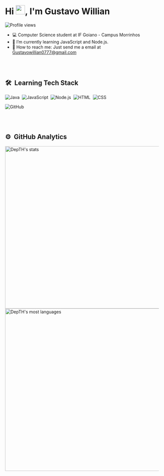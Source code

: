 <h1 align="left">Hi <img src="https://raw.githubusercontent.com/kaueMarques/kaueMarques/master/hi.gif" height="30px">, I'm Gustavo Willian</h1>
<p align="left"> <img src="https://komarev.com/ghpvc/?username=GustavoWillian7&color=blue" alt="Profile views" /> </p>

- 💻 Computer Science student at IF Goiano - Campus Morrinhos
- 🌱 I’m currently learning JavaScript and Node.js.
- 🤔 How to reach me: Just send me a email at Gustavowillian0777@gmail.com

<br><br>

## 🛠 &nbsp;Learning Tech Stack

![Java](https://img.shields.io/badge/Java-ED8B00?style=for-the-badge&logo=java&logoColor=white)&nbsp;
![JavaScript](https://img.shields.io/badge/JavaScript-323330?style=for-the-badge&logo=javascript&logoColor=F7DF1E)&nbsp;
![Node.js](https://img.shields.io/badge/Node.js-43853D?style=for-the-badge&logo=node.js&logoColor=white)&nbsp;
![HTML](https://img.shields.io/badge/HTML5-E34F26?style=for-the-badge&logo=html5&logoColor=white)&nbsp;
![CSS](https://img.shields.io/badge/CSS3-1572B6?style=for-the-badge&logo=css3&logoColor=white)&nbsp;
<!--![React](https://img.shields.io/badge/React-20232A?style=for-the-badge&logo=react&logoColor=61DAFB)&nbsp;-->
![GitHub](https://img.shields.io/badge/GitHub-100000?style=for-the-badge&logo=github&logoColor=white)&nbsp;

<br><br>

## ⚙️ &nbsp;GitHub Analytics

<p align="left">
<img width="530em" src="https://github-readme-stats.vercel.app/api?username=GustavoWillian7&show_icons=true&theme=dracula" alt="DepTH's stats"/>
<img width="530em" src="https://github-readme-stats.vercel.app/api/top-langs/?username=GustavoWillian7&layout=compact&theme=dracula" alt="DepTH's most languages"/>
</p>

<br><br>

